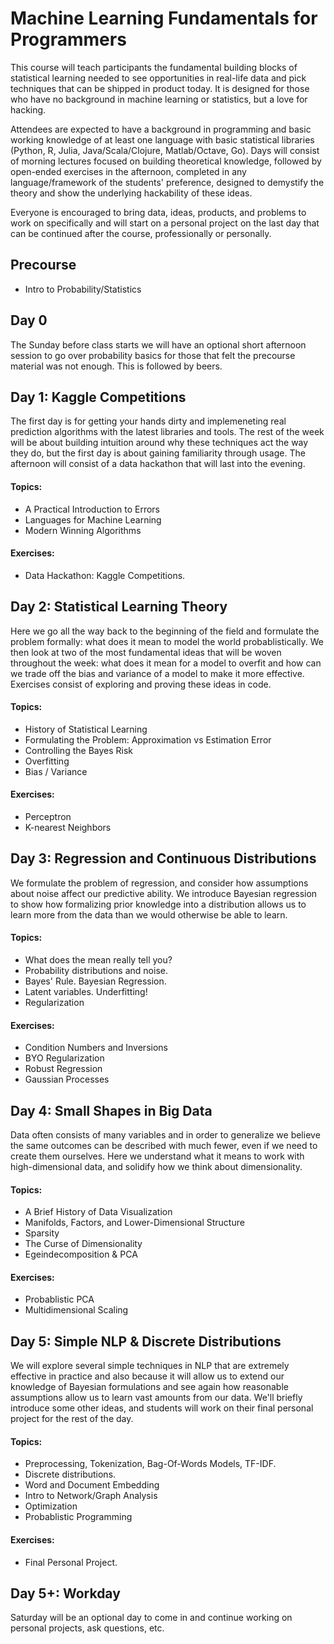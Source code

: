 # Machine Learning Fundamentals for Programmers

This course will teach participants the fundamental building blocks of statistical learning needed to see opportunities in real-life data and pick techniques that can be shipped in product today. It is designed for those who have no background in machine learning or statistics, but a love for hacking.

Attendees are expected to have a background in programming and basic working knowledge of at least one language with basic statistical libraries (Python, R, Julia, Java/Scala/Clojure, Matlab/Octave, Go). Days will consist of morning lectures focused on building theoretical knowledge, followed by open-ended exercises in the afternoon, completed in any language/framework of the students' preference, designed to demystify the theory and show the underlying hackability of these ideas.

Everyone is encouraged to bring data, ideas, products, and problems to work on specifically and will start on a personal project on the last day that can be continued after the course, professionally or personally.


## Precourse
* Intro to Probability/Statistics

## Day 0

The Sunday before class starts we will have an optional short afternoon session to go over probability basics for those that felt the precourse material was not enough. This is followed by beers.

## Day 1: Kaggle Competitions

The first day is for getting your hands dirty and implemeneting real prediction algorithms with the latest libraries and tools. The rest of the week will be about building intuition around why these techniques act the way they do, but the first day is about gaining familiarity through usage. The afternoon will consist of a data hackathon that will last into the evening.

#### Topics:
* A Practical Introduction to Errors
* Languages for Machine Learning
* Modern Winning Algorithms

#### Exercises:
* Data Hackathon: Kaggle Competitions.

## Day 2: Statistical Learning Theory

Here we go all the way back to the beginning of the field and formulate the problem formally: what does it mean to model the world probablistically. We then look at two of the most fundamental ideas that will be woven throughout the week: what does it mean for a model to overfit and how can we trade off the bias and variance of a model to make it more effective. Exercises consist of exploring and proving these ideas in code.

#### Topics:
* History of Statistical Learning
* Formulating the Problem: Approximation vs Estimation Error
* Controlling the Bayes Risk
* Overfitting
* Bias / Variance

#### Exercises:
* Perceptron
* K-nearest Neighbors


## Day 3: Regression and Continuous Distributions

We formulate the problem of regression, and consider how assumptions about noise affect our predictive ability. We introduce Bayesian regression to show how formalizing prior knowledge into a distribution allows us to learn more from the data than we would otherwise be able to learn.

#### Topics:
* What does the mean really tell you?
* Probability distributions and noise.
* Bayes' Rule. Bayesian Regression.
* Latent variables. Underfitting!
* Regularization

#### Exercises:
* Condition Numbers and Inversions
* BYO Regularization
* Robust Regression
* Gaussian Processes


## Day 4: Small Shapes in Big Data

Data often consists of many variables and in order to generalize we believe the same outcomes can be described with much fewer, even if we need to create them ourselves. Here we understand what it means to work with high-dimensional data, and solidify how we think about dimensionality.

#### Topics:
* A Brief History of Data Visualization
* Manifolds, Factors, and Lower-Dimensional Structure
* Sparsity
* The Curse of Dimensionality
* Egeindecomposition & PCA

#### Exercises:
* Probablistic PCA
* Multidimensional Scaling


## Day 5: Simple NLP & Discrete Distributions

We will explore several simple techniques in NLP that are extremely effective in practice and also because it will allow us to extend our knowledge of Bayesian formulations and see again how reasonable assumptions allow us to learn vast amounts from our data. We'll briefly introduce some other ideas, and students will work on their final personal project for the rest of the day.

#### Topics:
* Preprocessing, Tokenization, Bag-Of-Words Models, TF-IDF.
* Discrete distributions.
* Word and Document Embedding
* Intro to Network/Graph Analysis
* Optimization
* Probablistic Programming

#### Exercises:
* Final Personal Project.


## Day 5+: Workday

Saturday will be an optional day to come in and continue working on personal projects, ask questions, etc.

